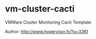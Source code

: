 vm-cluster-cacti
================

VMWare Cluster Monitoring Cacti Template


Author: 
http://www.hypervisor.fr/?p=3361
